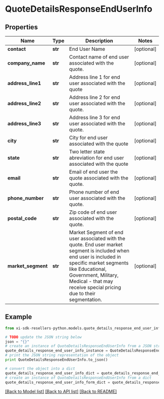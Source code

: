 # QuoteDetailsResponseEndUserInfo


## Properties

Name | Type | Description | Notes
------------ | ------------- | ------------- | -------------
**contact** | **str** | End User Name | [optional] 
**company_name** | **str** | Contact name  of end user associated with the quote. | [optional] 
**address_line1** | **str** | Address line 1 for end user associated with the quote | [optional] 
**address_line2** | **str** | Address line 2 for end user associated with the quote. | [optional] 
**address_line3** | **str** | Address line 3 for end user associated with the quote. | [optional] 
**city** | **str** | City for end user associated with the quote | [optional] 
**state** | **str** | Two letter state abreviation for end user associated with the quote | [optional] 
**email** | **str** | Email of end user the quote associated with the quote. | [optional] 
**phone_number** | **str** | Phone number of end user associated with the quote. | [optional] 
**postal_code** | **str** | Zip code of end user associated with the quote. | [optional] 
**market_segment** | **str** | Market Segment of end user associated with the quote. End user market segment is included when end user is included in specific market segments like Educational, Government, Military, Medical - that may receive special pricing due to their segmentation. | [optional] 

## Example

```python
from xi-sdk-resellers-python.models.quote_details_response_end_user_info import QuoteDetailsResponseEndUserInfo

# TODO update the JSON string below
json = "{}"
# create an instance of QuoteDetailsResponseEndUserInfo from a JSON string
quote_details_response_end_user_info_instance = QuoteDetailsResponseEndUserInfo.from_json(json)
# print the JSON string representation of the object
print QuoteDetailsResponseEndUserInfo.to_json()

# convert the object into a dict
quote_details_response_end_user_info_dict = quote_details_response_end_user_info_instance.to_dict()
# create an instance of QuoteDetailsResponseEndUserInfo from a dict
quote_details_response_end_user_info_form_dict = quote_details_response_end_user_info.from_dict(quote_details_response_end_user_info_dict)
```
[[Back to Model list]](../README.md#documentation-for-models) [[Back to API list]](../README.md#documentation-for-api-endpoints) [[Back to README]](../README.md)


